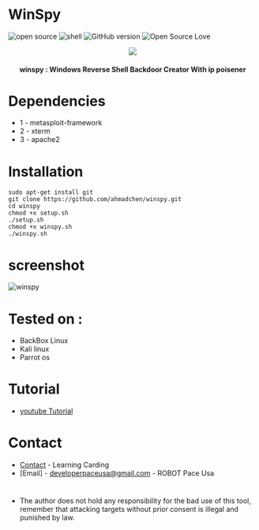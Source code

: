 # WinSpy
![open source](https://badges.frapsoft.com/os/v1/open-source.svg?v=102)
![shell](https://img.shields.io/badge/Shell-2.1-green.svg)
![GitHub version](https://img.shields.io/badge/winspy-1.0-orange.svg)
![Open Source Love](https://badges.frapsoft.com/os/mit/mit.svg?v=102)
<p align="center"><img src="https://i.gifer.com/4SHX.gif"></p>
<h4 align="center">
winspy : Windows Reverse Shell Backdoor Creator With ip poisener
 </h4>
 
# Dependencies
* 1 - metasploit-framework
* 2 - xterm
* 3 - apache2
# Installation
```
sudo apt-get install git
git clone https://github.com/ahmadchen/winspy.git
cd winspy
chmod +x setup.sh
./setup.sh
chmod +x winspy.sh
./winspy.sh
```
# screenshot

![winspy](https://i.gifer.com/4SHX.gif)

# Tested on :
* BackBox Linux
* Kali linux
* Parrot os
# Tutorial
* [youtube Tutorial](https://www.youtube.com/BerbagiIlmuDanAkalSehat)
# Contact
* [Contact](https://www.t.me/cardingtutorialfreeindonesia) - Learning Carding 
* [Email] - developerpaceusa@gmail.com - ROBOT Pace Usa
#
* The author does not hold any responsibility for the bad use of this tool, remember that attacking targets without prior consent is illegal and punished by law.
